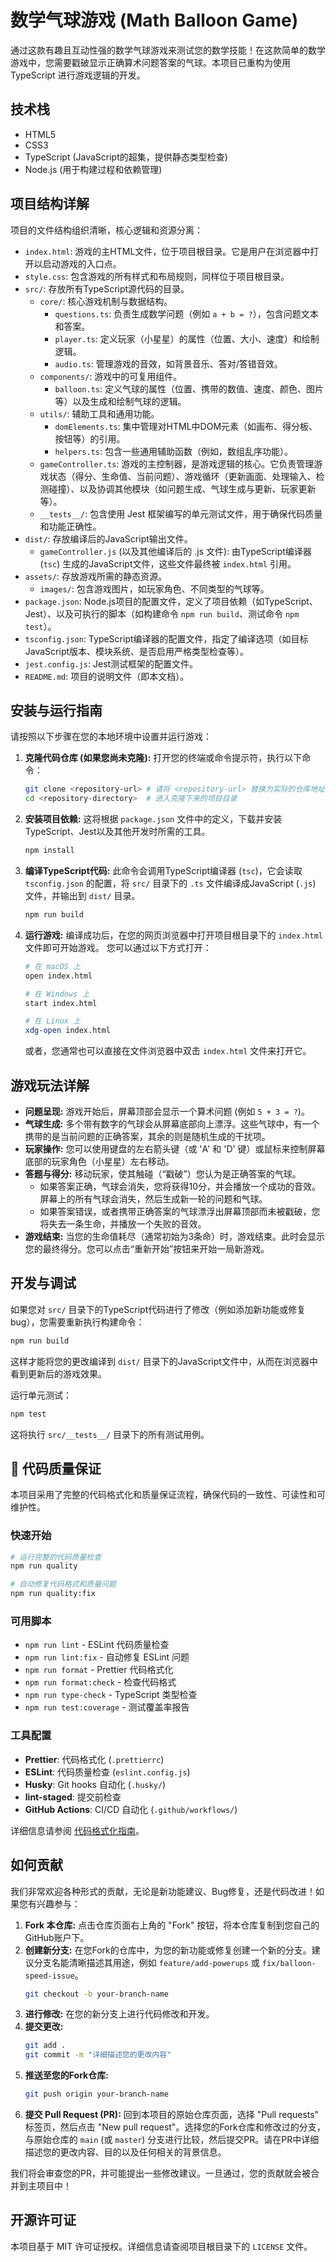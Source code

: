 # 数学气球游戏 (Math Balloon Game)

通过这款有趣且互动性强的数学气球游戏来测试您的数学技能！在这款简单的数学游戏中，您需要戳破显示正确算术问题答案的气球。本项目已重构为使用 TypeScript 进行游戏逻辑的开发。

## 技术栈

- HTML5
- CSS3
- TypeScript (JavaScript的超集，提供静态类型检查)
- Node.js (用于构建过程和依赖管理)

## 项目结构详解

项目的文件结构组织清晰，核心逻辑和资源分离：

- `index.html`: 游戏的主HTML文件，位于项目根目录。它是用户在浏览器中打开以启动游戏的入口点。
- `style.css`: 包含游戏的所有样式和布局规则，同样位于项目根目录。
- `src/`: 存放所有TypeScript源代码的目录。
  - `core/`: 核心游戏机制与数据结构。
    - `questions.ts`: 负责生成数学问题（例如 `a + b = ?`），包含问题文本和答案。
    - `player.ts`: 定义玩家（小星星）的属性（位置、大小、速度）和绘制逻辑。
    - `audio.ts`: 管理游戏的音效，如背景音乐、答对/答错音效。
  - `components/`: 游戏中的可复用组件。
    - `balloon.ts`: 定义气球的属性（位置、携带的数值、速度、颜色、图片等）以及生成和绘制气球的逻辑。
  - `utils/`: 辅助工具和通用功能。
    - `domElements.ts`: 集中管理对HTML中DOM元素（如画布、得分板、按钮等）的引用。
    - `helpers.ts`: 包含一些通用辅助函数（例如，数组乱序功能）。
  - `gameController.ts`: 游戏的主控制器，是游戏逻辑的核心。它负责管理游戏状态（得分、生命值、当前问题）、游戏循环（更新画面、处理输入、检测碰撞）、以及协调其他模块（如问题生成、气球生成与更新、玩家更新等）。
  - `__tests__/`: 包含使用 Jest 框架编写的单元测试文件，用于确保代码质量和功能正确性。
- `dist/`: 存放编译后的JavaScript输出文件。
  - `gameController.js` (以及其他编译后的 .js 文件): 由TypeScript编译器 (`tsc`) 生成的JavaScript文件，这些文件最终被 `index.html` 引用。
- `assets/`: 存放游戏所需的静态资源。
  - `images/`: 包含游戏图片，如玩家角色、不同类型的气球等。
- `package.json`: Node.js项目的配置文件，定义了项目依赖（如TypeScript、Jest）、以及可执行的脚本（如构建命令 `npm run build`、测试命令 `npm test`）。
- `tsconfig.json`: TypeScript编译器的配置文件，指定了编译选项（如目标JavaScript版本、模块系统、是否启用严格类型检查等）。
- `jest.config.js`: Jest测试框架的配置文件。
- `README.md`: 项目的说明文件（即本文档）。

## 安装与运行指南

请按照以下步骤在您的本地环境中设置并运行游戏：

1.  **克隆代码仓库 (如果您尚未克隆):**
    打开您的终端或命令提示符，执行以下命令：

    ```bash
    git clone <repository-url> # 请将 <repository-url> 替换为实际的仓库地址
    cd <repository-directory>  # 进入克隆下来的项目目录
    ```

2.  **安装项目依赖:**
    这将根据 `package.json` 文件中的定义，下载并安装TypeScript、Jest以及其他开发时所需的工具。

    ```bash
    npm install
    ```

3.  **编译TypeScript代码:**
    此命令会调用TypeScript编译器 (`tsc`)，它会读取 `tsconfig.json` 的配置，将 `src/` 目录下的 `.ts` 文件编译成JavaScript (`.js`) 文件，并输出到 `dist/` 目录。

    ```bash
    npm run build
    ```

4.  **运行游戏:**
    编译成功后，在您的网页浏览器中打开项目根目录下的 `index.html` 文件即可开始游戏。
    您可以通过以下方式打开：

    ```bash
    # 在 macOS 上
    open index.html

    # 在 Windows 上
    start index.html

    # 在 Linux 上
    xdg-open index.html
    ```

    或者，您通常也可以直接在文件浏览器中双击 `index.html` 文件来打开它。

## 游戏玩法详解

- **问题呈现:** 游戏开始后，屏幕顶部会显示一个算术问题 (例如 `5 + 3 = ?`)。
- **气球生成:** 多个带有数字的气球会从屏幕底部向上漂浮。这些气球中，有一个携带的是当前问题的正确答案，其余的则是随机生成的干扰项。
- **玩家操作:** 您可以使用键盘的左右箭头键（或 'A' 和 'D' 键）或鼠标来控制屏幕底部的玩家角色（小星星）左右移动。
- **答题与得分:** 移动玩家，使其触碰（“戳破”）您认为是正确答案的气球。
  - 如果答案正确，气球会消失，您将获得10分，并会播放一个成功的音效。屏幕上的所有气球会消失，然后生成新一轮的问题和气球。
  - 如果答案错误，或者携带正确答案的气球漂浮出屏幕顶部而未被戳破，您将失去一条生命，并播放一个失败的音效。
- **游戏结束:** 当您的生命值耗尽（通常初始为3条命）时，游戏结束。此时会显示您的最终得分。您可以点击“重新开始”按钮来开始一局新游戏。

## 开发与调试

如果您对 `src/` 目录下的TypeScript代码进行了修改（例如添加新功能或修复bug），您需要重新执行构建命令：

```bash
npm run build
```

这样才能将您的更改编译到 `dist/` 目录下的JavaScript文件中，从而在浏览器中看到更新后的游戏效果。

运行单元测试：

```bash
npm test
```

这将执行 `src/__tests__/` 目录下的所有测试用例。

## 🎨 代码质量保证

本项目采用了完整的代码格式化和质量保证流程，确保代码的一致性、可读性和可维护性。

### 快速开始

```bash
# 运行完整的代码质量检查
npm run quality

# 自动修复代码格式和质量问题
npm run quality:fix
```

### 可用脚本

- `npm run lint` - ESLint 代码质量检查
- `npm run lint:fix` - 自动修复 ESLint 问题
- `npm run format` - Prettier 代码格式化
- `npm run format:check` - 检查代码格式
- `npm run type-check` - TypeScript 类型检查
- `npm run test:coverage` - 测试覆盖率报告

### 工具配置

- **Prettier**: 代码格式化 (`.prettierrc`)
- **ESLint**: 代码质量检查 (`eslint.config.js`)
- **Husky**: Git hooks 自动化 (`.husky/`)
- **lint-staged**: 提交前检查
- **GitHub Actions**: CI/CD 自动化 (`.github/workflows/`)

详细信息请参阅 [代码格式化指南](CODE_FORMATTING.md)。

## 如何贡献

我们非常欢迎各种形式的贡献，无论是新功能建议、Bug修复，还是代码改进！如果您有兴趣参与：

1.  **Fork 本仓库:** 点击仓库页面右上角的 "Fork" 按钮，将本仓库复制到您自己的GitHub账户下。
2.  **创建新分支:** 在您Fork的仓库中，为您的新功能或修复创建一个新的分支。建议分支名能清晰描述其用途，例如 `feature/add-powerups` 或 `fix/balloon-speed-issue`。
    ```bash
    git checkout -b your-branch-name
    ```
3.  **进行修改:** 在您的新分支上进行代码修改和开发。
4.  **提交更改:**
    ```bash
    git add .
    git commit -m "详细描述您的更改内容"
    ```
5.  **推送至您的Fork仓库:**
    ```bash
    git push origin your-branch-name
    ```
6.  **提交 Pull Request (PR):** 回到本项目的原始仓库页面，选择 "Pull requests" 标签页，然后点击 "New pull request"。选择您的Fork仓库和修改过的分支，与原始仓库的 `main` (或 `master`) 分支进行比较，然后提交PR。请在PR中详细描述您的更改内容、目的以及任何相关的背景信息。

我们将会审查您的PR，并可能提出一些修改建议。一旦通过，您的贡献就会被合并到主项目中！

## 开源许可证

本项目基于 MIT 许可证授权。详细信息请查阅项目根目录下的 `LICENSE` 文件。
